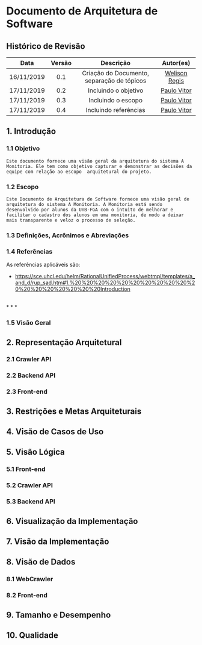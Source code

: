 # Documento de Arquitetura de Software

## Histórico de Revisão

| Data | Versão | Descrição | Autor(es) |
|:--------:|:--------:|:----------------------:|:------------------:|
| 16/11/2019 | 0.1 | Criação do Documento, separação de tópicos | [Welison Regis](https://github.com/WelisonR) |
| 17/11/2019 | 0.2 | Incluindo o objetivo | [Paulo Vitor](https://github.com/PauloVitorRocha) |
| 17/11/2019 | 0.3 | Incluindo o escopo | [Paulo Vitor](https://github.com/PauloVitorRocha) |
| 17/11/2019 | 0.4 | Incluindo referências | [Paulo Vitor](https://github.com/PauloVitorRocha) |


## 1. Introdução

### 1.1 Objetivo

    Este documento fornece uma visão geral da arquitetura do sistema A Monitoria. Ele tem como objetivo capturar e demonstrar as decisões da equipe com relação ao escopo  arquitetural do projeto.

### 1.2 Escopo

    Este Documento de Arquitetura de Software fornece uma visão geral de arquitetura do sistema A Monitoria. A Monitoria está sendo desenvolvido por alunos da UnB-FGA com o intuito de melhorar e facilitar o cadastro dos alunos em uma monitoria, de modo a deixar mais transparente e veloz o processo de seleção.

### 1.3 Definições, Acrônimos e Abreviações

### 1.4 Referências

As referências aplicáveis são:

* <https://sce.uhcl.edu/helm/RationalUnifiedProcess/webtmpl/templates/a_and_d/rup_sad.htm#1.%20%20%20%20%20%20%20%20%20%20%20%20%20%20%20%20%20%20Introduction>
<br/>
* <https://github.com/2019-2-arquitetura-desenho/wiki>
* <https://www.cin.ufpe.br/~gta/rup-vc/core.informal_resources/guidances/examples/resources/ex_sad.htm>
* <https://www.cin.ufpe.br/~gta/rup-vc/extend.formal_resources/guidances/examples/resources/sadoc_v1.htm>


### 1.5 Visão Geral

<!-- Este documento visa detalhar as soluções arquiteturais desenvolvidas no sistema. Deste modo, neste documento serão abordados os seguintes aspectos:

* Representação Arquitetural
* Restrições e Metas Arquiteturais
* Visão de Casos de Uso
* Visão Lógica
* Visão de Processos
* Visualização da Implementação
* Visão de Dados
* Tamanho e Desempenho
* Qualidade -->


## 2. Representação Arquitetural

### 2.1 Crawler API

### 2.2 Backend API

### 2.3 Front-end

## 3. Restrições e Metas Arquiteturais


## 4. Visão de Casos de Uso


## 5. Visão Lógica

### 5.1 Front-end

### 5.2 Crawler API

### 5.3 Backend API


## 6. Visualização da Implementação


## 7. Visão da Implementação


## 8. Visão de Dados

### 8.1 WebCrawler

### 8.2 Front-end


## 9. Tamanho e Desempenho


## 10. Qualidade
